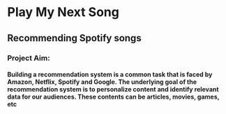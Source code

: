 # Play My Next Song
## Recommending Spotify songs 
### Project Aim: 
#### Building a recommendation system is a common task that is faced by Amazon, Netflix, Spotify and Google. The underlying goal of the recommendation system is to personalize content and identify relevant data for our audiences. These contents can be articles, movies, games, etc 
